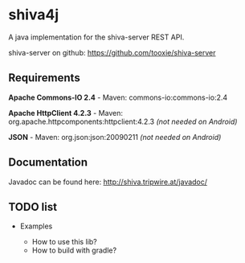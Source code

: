 shiva4j
=======

A java implementation for the shiva-server REST API.

shiva-server on github: https://github.com/tooxie/shiva-server


Requirements
------------
**Apache Commons-IO 2.4** - Maven: commons-io:commons-io:2.4

**Apache HttpClient 4.2.3** - Maven: org.apache.httpcomponents:httpclient:4.2.3 _(not needed on Android)_

**JSON** - Maven: org.json:json:20090211 _(not needed on Android)_


Documentation
-------------

Javadoc can be found here: http://shiva.tripwire.at/javadoc/


TODO list
---------

* Examples

  + How to use this lib?
  + How to build with gradle?
